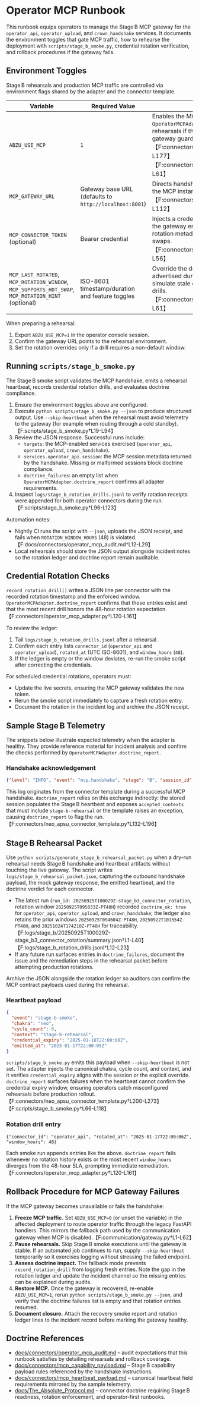# Operator MCP Runbook

This runbook equips operators to manage the Stage B MCP gateway for the
`operator_api`, `operator_upload`, and `crown_handshake` services. It documents
the environment toggles that gate MCP traffic, how to rehearse the deployment
with `scripts/stage_b_smoke.py`, credential rotation verification, and rollback
procedures if the gateway fails.

## Environment Toggles

Stage B rehearsals and production MCP traffic are controlled via environment
flags shared by the adapter and the connector template.

| Variable | Required Value | Purpose |
| --- | --- | --- |
| `ABZU_USE_MCP` | `1` | Enables the MCP handshake and heartbeat flows. `OperatorMCPAdapter.stage_b_context_enabled()` rejects rehearsals if this flag is not set, mirroring the template's gateway guardrails.【F:connectors/operator_mcp_adapter.py†L162-L177】【F:connectors/neo_apsu_connector_template.py†L16-L61】
| `MCP_GATEWAY_URL` | Gateway base URL (defaults to `http://localhost:8001`) | Directs handshake, heartbeat, and command routing to the MCP instance used for rehearsals and production.【F:connectors/neo_apsu_connector_template.py†L17-L112】
| `MCP_CONNECTOR_TOKEN` (optional) | Bearer credential | Injects a credential into the handshake payload when the gateway enforces bearer authentication. Pair with rotation metadata overrides when rehearsing credential swaps.【F:connectors/neo_apsu_connector_template.py†L33-L56】
| `MCP_LAST_ROTATED`, `MCP_ROTATION_WINDOW`, `MCP_SUPPORTS_HOT_SWAP`, `MCP_ROTATION_HINT` (optional) | ISO-8601 timestamp/duration and feature toggles | Override the default credential rotation metadata advertised during the handshake. Use these knobs to simulate stale credentials or shortened windows during drills.【F:connectors/neo_apsu_connector_template.py†L39-L61】

When preparing a rehearsal:

1. Export `ABZU_USE_MCP=1` in the operator console session.
2. Confirm the gateway URL points to the rehearsal environment.
3. Set the rotation overrides only if a drill requires a non-default window.

## Running `scripts/stage_b_smoke.py`

The Stage B smoke script validates the MCP handshake, emits a rehearsal
heartbeat, records credential rotation drills, and evaluates doctrine
compliance.

1. Ensure the environment toggles above are configured.
2. Execute `python scripts/stage_b_smoke.py --json` to produce structured
   output. Use `--skip-heartbeat` when the rehearsal must avoid telemetry to
   the gateway (for example when routing through a cold standby).【F:scripts/stage_b_smoke.py†L19-L94】
3. Review the JSON response. Successful runs include:
   - `targets`: the MCP-enabled services exercised (`operator_api`,
     `operator_upload`, `crown_handshake`).
   - `services.operator_api.session`: the MCP session metadata returned by the
     handshake. Missing or malformed sessions block doctrine compliance.
   - `doctrine_failures`: an empty list when `OperatorMCPAdapter.doctrine_report`
     confirms all adapter requirements.
4. Inspect `logs/stage_b_rotation_drills.jsonl` to verify rotation receipts were
   appended for both operator connectors during the run.【F:scripts/stage_b_smoke.py†L96-L123】

Automation notes:

- Nightly CI runs the script with `--json`, uploads the JSON receipt, and fails
  when `ROTATION_WINDOW_HOURS` (48) is violated.【F:docs/connectors/operator_mcp_audit.md†L12-L29】
- Local rehearsals should store the JSON output alongside incident notes so the
  rotation ledger and doctrine report remain auditable.

## Credential Rotation Checks

`record_rotation_drill()` writes a JSON line per connector with the recorded
rotation timestamp and the enforced window. `OperatorMCPAdapter.doctrine_report`
confirms that these entries exist and that the most recent drill honors the
48-hour rotation expectation.【F:connectors/operator_mcp_adapter.py†L120-L161】

To review the ledger:

1. Tail `logs/stage_b_rotation_drills.jsonl` after a rehearsal.
2. Confirm each entry lists `connector_id` (`operator_api` and
   `operator_upload`), `rotated_at` (UTC ISO-8601), and `window_hours` (`48`).
3. If the ledger is empty or the window deviates, re-run the smoke script after
   correcting the credentials.

For scheduled credential rotations, operators must:

- Update the live secrets, ensuring the MCP gateway validates the new token.
- Rerun the smoke script immediately to capture a fresh rotation entry.
- Document the rotation in the incident log and archive the JSON receipt.

## Sample Stage B Telemetry

The snippets below illustrate expected telemetry when the adapter is healthy.
They provide reference material for incident analysis and confirm the checks
performed by `OperatorMCPAdapter.doctrine_report`.

### Handshake acknowledgement

```json
{"level": "INFO", "event": "mcp.handshake", "stage": "B", "session_id": "op-6f1c", "accepted_contexts": ["stage-b-rehearsal"]}
```

This log originates from the connector template during a successful MCP
handshake. `doctrine_report` relies on this exchange indirectly: the stored
session populates the Stage B heartbeat and exposes `accepted_contexts` that
must include `stage-b-rehearsal` or the template raises an exception, causing
`doctrine_report` to flag the run.【F:connectors/neo_apsu_connector_template.py†L132-L196】

## Stage B Rehearsal Packet

Use `python scripts/generate_stage_b_rehearsal_packet.py` when a dry-run rehearsal needs Stage B handshake and heartbeat artifacts without touching the live gateway. The script writes `logs/stage_b_rehearsal_packet.json`, capturing the outbound handshake payload, the mock gateway response, the emitted heartbeat, and the doctrine verdict for each connector.

- The latest run (`run_id: 20250925T100029Z-stage_b3_connector_rotation`, rotation window `20250925T095833Z-PT48H`) recorded `doctrine_ok: true` for `operator_api`, `operator_upload`, and `crown_handshake`; the ledger also retains the prior windows `20250925T094604Z-PT48H`, `20250922T101554Z-PT48H`, and `20251024T174210Z-PT48H` for traceability.【F:logs/stage_b/20250925T100029Z-stage_b3_connector_rotation/summary.json†L1-L40】【F:logs/stage_b_rotation_drills.jsonl†L12-L23】
- If any future run surfaces entries in `doctrine_failures`, document the issue and the remediation steps in the rehearsal packet before attempting production rotations.

Archive the JSON alongside the rotation ledger so auditors can confirm the MCP contract payloads used during the rehearsal.

### Heartbeat payload

```json
{
  "event": "stage-b-smoke",
  "chakra": "neo",
  "cycle_count": 0,
  "context": "stage-b-rehearsal",
  "credential_expiry": "2025-01-18T22:00:00Z",
  "emitted_at": "2025-01-17T22:00:05Z"
}
```

`scripts/stage_b_smoke.py` emits this payload when `--skip-heartbeat` is not
set. The adapter injects the canonical chakra, cycle count, and context, and it
verifies `credential_expiry` aligns with the session or the explicit override.
`doctrine_report` surfaces failures when the heartbeat cannot confirm the
credential expiry window, ensuring operators catch misconfigured rehearsals
before production rollout.【F:connectors/neo_apsu_connector_template.py†L200-L273】【F:scripts/stage_b_smoke.py†L66-L118】

### Rotation drill entry

```jsonl
{"connector_id": "operator_api", "rotated_at": "2025-01-17T22:00:06Z", "window_hours": 48}
```

Each smoke run appends entries like the above. `doctrine_report` fails whenever
no rotation history exists or the most recent `window_hours` diverges from the
48-hour SLA, prompting immediate remediation.【F:connectors/operator_mcp_adapter.py†L120-L161】

## Rollback Procedure for MCP Gateway Failures

If the MCP gateway becomes unavailable or fails the handshake:

1. **Freeze MCP traffic.** Set `ABZU_USE_MCP=0` (or unset the variable) in the
   affected deployment to route operator traffic through the legacy FastAPI
   handlers. This mirrors the fallback path used by the communication gateway
   when MCP is disabled.【F:communication/gateway.py†L1-L62】
2. **Pause rehearsals.** Skip Stage B smoke executions until the gateway is
   stable. If an automated job continues to run, supply `--skip-heartbeat`
   temporarily so it exercises logging without stressing the failed endpoint.
3. **Assess doctrine impact.** The fallback mode prevents `record_rotation_drill`
   from logging fresh entries. Note the gap in the rotation ledger and update
the incident channel so the missing entries can be explained during audits.
4. **Restore MCP.** Once the gateway is recovered, re-enable `ABZU_USE_MCP=1`,
   rerun `python scripts/stage_b_smoke.py --json`, and verify that the doctrine
   failures list is empty and that rotation entries resumed.
5. **Document closure.** Attach the recovery smoke report and rotation ledger
   lines to the incident record before marking the gateway healthy.

## Doctrine References

- [docs/connectors/operator_mcp_audit.md](operator_mcp_audit.md) – audit
  expectations that this runbook satisfies by detailing rehearsals and rollback
  coverage.
- [docs/connectors/mcp_capability_payload.md](mcp_capability_payload.md) – Stage B
  capability payload rules referenced by the handshake instructions.
- [docs/connectors/mcp_heartbeat_payload.md](mcp_heartbeat_payload.md) – canonical
  heartbeat field requirements mirrored by the sample telemetry.
- [docs/The_Absolute_Protocol.md](../The_Absolute_Protocol.md) – connector doctrine
  requiring Stage B readiness, rotation enforcement, and operator-first runbooks.
